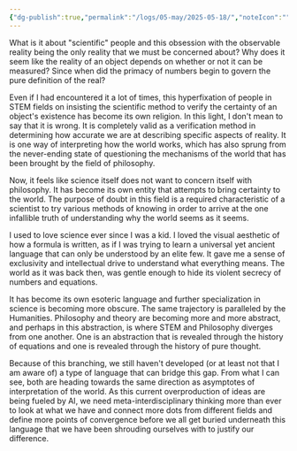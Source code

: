 ```yaml
---
{"dg-publish":true,"permalink":"/logs/05-may/2025-05-18/","noteIcon":"","created":"2025-05-18"}
---
```


What is it about "scientific" people and this obsession with the observable reality being the only reality that we must be concerned about? Why does it seem like the reality of an object depends on whether or not it can be measured? Since when did the primacy of numbers begin to govern the pure definition of the real?

Even if I had encountered it a lot of times, this hyperfixation of people in STEM fields on insisting the scientific method to verify the certainty of an object's existence has become its own religion. In this light, I don't mean to say that it is wrong. It is completely valid as a verification method in determining how accurate we are at describing specific aspects of reality. It is one way of interpreting how the world works, which has also sprung from the never-ending state of questioning the mechanisms of the world that has been brought by the field of philosophy.

Now, it feels like science itself does not want to concern itself with philosophy. It has become its own entity that attempts to bring certainty to the world. The purpose of doubt in this field is a required characteristic of a scientist to try various methods of knowing in order to arrive at the one infallible truth of understanding why the world seems as it seems.

I used to love science ever since I was a kid. I loved the visual aesthetic of how a formula is written, as if I was trying to learn a universal yet ancient language that can only be understood by an elite few. It gave me a sense of exclusivity and intellectual drive to understand what everything means. The world as it was back then, was gentle enough to hide its violent secrecy of numbers and equations.

It has become its own esoteric language and further specialization in science is becoming more obscure. The same trajectory is paralleled by the Humanities. Philosophy and theory are becoming more and more abstract, and perhaps in this abstraction, is where STEM and Philosophy diverges from one another. One is an abstraction that is revealed through the history of equations and one is revealed through the history of pure thought.

Because of this branching, we still haven't developed (or at least not that I am aware of) a type of language that can bridge this gap. From what I can see, both are heading towards the same direction as asymptotes of interpretation of the world. As this current overproduction of ideas are being fueled by AI, we need meta-interdisciplinary thinking more than ever to look at what we have and connect more dots from different fields and define more points of convergence before we all get buried underneath this language that we have been shrouding ourselves with to justify our difference.